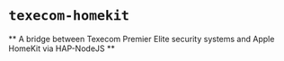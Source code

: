 # `texecom-homekit`

** A bridge between Texecom Premier Elite security systems and Apple HomeKit via HAP-NodeJS **

